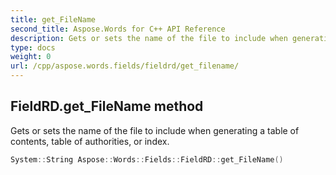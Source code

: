 ```yaml
---
title: get_FileName
second_title: Aspose.Words for C++ API Reference
description: Gets or sets the name of the file to include when generating a table of contents, table of authorities, or index. 
type: docs
weight: 0
url: /cpp/aspose.words.fields/fieldrd/get_filename/
---
```

## FieldRD.get_FileName method


Gets or sets the name of the file to include when generating a table of contents, table of authorities, or index.

```cpp
System::String Aspose::Words::Fields::FieldRD::get_FileName()
```

